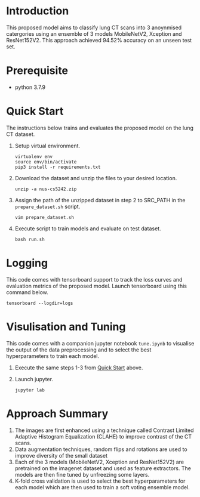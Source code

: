 # Introduction

This proposed model aims to classify lung CT scans into 3 anoynmised catergories using an ensemble of 3 models MobileNetV2, Xception and ResNet152V2. This approach achieved 94.52% accuracy on an unseen test set.

# Prerequisite

- python 3.7.9

# Quick Start

The instructions below trains and evaluates the proposed model on the lung CT dataset.

1. Setup virtual environment.
   ```lang-bash
   virtualenv env
   source env/bin/activate
   pip3 install -r requirements.txt
   ```
2. Download the dataset and unzip the files to your desired location.
   ```lang-bash
   unzip -a nus-cs5242.zip
   ```
3. Assign the path of the unzipped dataset in step 2 to SRC_PATH in the `prepare_dataset.sh` script.

   ```lang-bash
   vim prepare_dataset.sh
   ```

4. Execute script to train models and evaluate on test dataset.
   ```lang-bash
   bash run.sh
   ```

# Logging

This code comes with tensorboard support to track the loss curves and evaluation metrics of the proposed model. Launch tensorboard using this command below.

```lang-bash
tensorboard --logdir=logs
```

# Visulisation and Tuning

This code comes with a companion jupyter notebook `tune.ipynb` to visualise the output of the data preprocessing and to select the best hyperparameters to train each model.

1. Execute the same steps 1-3 from [Quick Start](#quick-start) above.

2. Launch jupyter.
   ```lang-bash
   jupyter lab
   ```

# Approach Summary

1. The images are first enhanced using a technique called Contrast Limited Adaptive Histogram Equalization (CLAHE) to improve contrast of the CT scans.
2. Data augmentation techniques, random flips and rotations are used to improve diversity of the small dataset
3. Each of the 3 models (MobileNetV2, Xception and ResNet152V2) are pretrained on the imagenet dataset and used as feature extractors. The models are then fine tuned by unfreezing some layers.
4. K-fold cross validation is used to select the best hyperparameters for each model which are then used to train a soft voting ensemble model.

